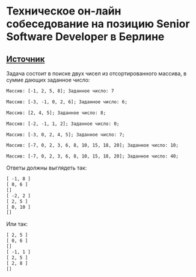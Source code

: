 # Техническое он-лайн собеседование на позицию Senior Software Developer в Берлине

## [Источник](https://www.youtube.com/watch?v=JtMuXmmDl9s&ab_channel=%D0%A1%D0%B0%D1%88%D0%B0%D0%9B%D1%83%D0%BA%D0%B8%D0%BD)

Задача состоит в поиске двух чисел из отсортированного массива, в сумме дающих заданное число:

```txt
Массив: [-1, 2, 5, 8]; Заданное число: 7

Массив: [-3, -1, 0, 2, 6]; Заданное число: 6;

Массив: [2, 4, 5]; Заданное число: 8;

Массив: [-2, -1, 1, 2]; Заданное число: 0;

Массив: [-3, 0, 2, 4, 5]; Заданное число: 7;

Массив: [-7, 0, 2, 3, 6, 8, 10, 15, 18, 20]; Заданное число: 10;

Массив: [-7, 0, 2, 3, 6, 8, 10, 15, 18, 20]; Заданное число: 40;
```

Ответы должны выглядеть так:

```txt
[ -1, 8 ]
[ 0, 6 ]
[]
[ -2, 2 ]
[ 2, 5 ]
[ 0, 10 ]
[]
```

Или так:

```txt
[ 2, 5 ]
[ 0, 6 ]
[]
[ -1, 1 ]
[ 2, 5 ]
[ 2, 8 ]
[]
```
